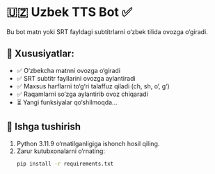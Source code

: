 # 🇺🇿 Uzbek TTS Bot ✅

Bu bot matn yoki SRT fayldagi subtitrlarni o‘zbek tilida ovozga o‘giradi.

## 📌 Xususiyatlar:
- ✅ O‘zbekcha matnni ovozga o‘giradi
- ✅ SRT subtitr fayllarini ovozga aylantiradi
- ✅ Maxsus harflarni to‘g‘ri talaffuz qiladi (ch, sh, o‘, g‘)
- ✅ Raqamlarni so‘zga aylantirib ovoz chiqaradi
- ⏳ Yangi funksiyalar qo‘shilmoqda...

## 🚀 Ishga tushirish
1. Python 3.11.9 o‘rnatilganligiga ishonch hosil qiling.
2. Zarur kutubxonalarni o‘rnating:
   ```sh
   pip install -r requirements.txt
